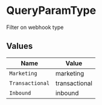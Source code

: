# QueryParamType

Filter on webhook type


## Values

| Name            | Value           |
| --------------- | --------------- |
| `Marketing`     | marketing       |
| `Transactional` | transactional   |
| `Inbound`       | inbound         |
